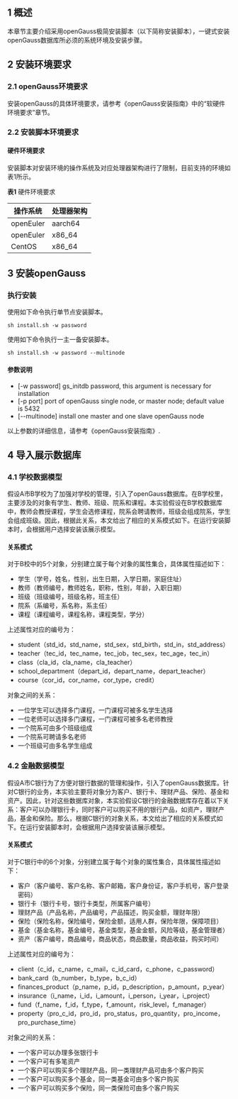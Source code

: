 ## 1 概述

本章节主要介绍采用openGauss极简安装脚本（以下简称安装脚本），一键式安装openGauss数据库所必须的系统环境及安装步骤。

## 2 安装环境要求

### 2.1 openGauss环境要求

安装openGauss的具体环境要求，请参考《openGauss安装指南》中的“软硬件环境要求”章节。

### 2.2 安装脚本环境要求

#### 硬件环境要求

安装脚本对安装环境的操作系统及对应处理器架构进行了限制，目前支持的环境如表1所示。

**表1** 硬件环境要求

| 操作系统  | 处理器架构 |
| --------- | ---------- |
| openEuler | aarch64    |
| openEuler | x86_64     |
| CentOS    | x86_64     |


## 3 安装openGauss


### 执行安装

使用如下命令执行单节点安装脚本。

```shell
sh install.sh -w password
```

使用如下命令执行一主一备安装脚本。

```shell
sh install.sh -w password --multinode
```
#### 参数说明

- [-w password] gs_initdb password, this argument is necessary for installation
- [-p port] port of openGauss single node, or master node; default value is 5432
- [--multinode] install one master and one slave openGauss node

以上参数的详细信息，请参考《openGauss安装指南》.


## 4 导入展示数据库

### 4.1 学校数据模型

假设A市B学校为了加强对学校的管理，引入了openGauss数据库。在B学校里，主要涉及的对象有学生、教师、班级、院系和课程。本实验假设在B学校数据库中，教师会教授课程，学生会选修课程，院系会聘请教师，班级会组成院系，学生会组成班级。因此，根据此关系，本文给出了相应的关系模式如下。在运行安装脚本时，会根据用户选择安装该展示模型。

#### 关系模式

对于B校中的5个对象，分别建立属于每个对象的属性集合，具体属性描述如下：

- 学生（学号，姓名，性别，出生日期，入学日期，家庭住址）
- 教师（教师编号，教师姓名，职称，性别，年龄，入职日期）
- 班级（班级编号，班级名称，班主任）
- 院系（系编号，系名称，系主任）
- 课程（课程编号，课程名称，课程类型，学分）

上述属性对应的编号为：

- student（std_id，std_name，std_sex，std_birth，std_in，std_address）
- teacher（tec_id，tec_name，tec_job，tec_sex，tec_age，tec_in）
- class（cla_id，cla_name，cla_teacher）
- school_department（depart_id，depart_name，depart_teacher）
- course（cor_id，cor_name，cor_type，credit）

对象之间的关系：

- 一位学生可以选择多门课程，一门课程可被多名学生选择
- 一位老师可以选择多门课程，一门课程可被多名老师教授
- 一个院系可由多个班级组成
- 一个院系可聘请多名老师
- 一个班级可由多名学生组成

### 4.2 金融数据模型

假设A市C银行为了方便对银行数据的管理和操作，引入了openGauss数据库。针对C银行的业务，本实验主要将对象分为客户、银行卡、理财产品、保险、基金和资产。因此，针对这些数据库对象，本实验假设C银行的金融数据库存在着以下关系：客户可以办理银行卡，同时客户可以购买不用的银行产品，如资产，理财产品，基金和保险。那么，根据C银行的对象关系，本文给出了相应的关系模式如下。在运行安装脚本时，会根据用户选择安装该展示模型。

#### 关系模式

对于C银行中的6个对象，分别建立属于每个对象的属性集合，具体属性描述如下：

- 客户（客户编号、客户名称、客户邮箱，客户身份证，客户手机号，客户登录密码）
- 银行卡（银行卡号，银行卡类型，所属客户编号）
- 理财产品（产品名称，产品编号，产品描述，购买金额，理财年限）
- 保险（保险名称，保险编号，保险金额，适用人群，保险年限，保障项目）
- 基金（基金名称，基金编号，基金类型，基金金额，风险等级，基金管理者）
- 资产（客户编号，商品编号，商品状态，商品数量，商品收益，购买时间）

上述属性对应的编号为：

- client（c_id，c_name，c_mail，c_id_card，c_phone，c_password）
- bank_card（b_number，b_type，b_c_id）
- finances_product（p_name，p_id，p_description，p_amount，p_year）
- insurance（i_name，i_id，i_amount，i_person，i_year，i_project）
- fund（f_name，f_id，f_type，f_amount，risk_level，f_manager）
- property（pro_c_id，pro_id，pro_status，pro_quantity，pro_income，pro_purchase_time）

对象之间的关系：

- 一个客户可以办理多张银行卡
- 一个客户可有多笔资产
- 一个客户可以购买多个理财产品，同一类理财产品可由多个客户购买
- 一个客户可以购买多个基金，同一类基金可由多个客户购买
- 一个客户可以购买多个保险，同一类保险可由多个客户购买